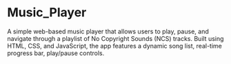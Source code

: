 # Music_Player
A simple web-based music player that allows users to play, pause, and navigate through a playlist of No Copyright Sounds (NCS) tracks. Built using HTML, CSS, and JavaScript, the app features a dynamic song list, real-time progress bar, play/pause controls.
